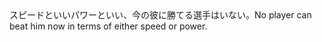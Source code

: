 <tr><td>スピードといいパワーといい、今の彼に勝てる選手はいない。<td><tr><tr><td>No player can beat him now in terms of either speed or power.<td><tr></table>

